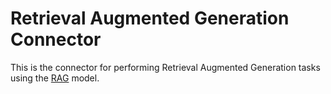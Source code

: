 # Retrieval Augmented Generation Connector 

This is the connector for performing Retrieval Augmented Generation tasks using the [RAG](https://arxiv.org/abs/2005.11401) model.
